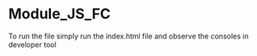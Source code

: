 # Module_JS_FC

To run the file simply run the index.html file and observe the consoles in developer tool

